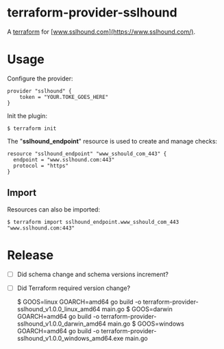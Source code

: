# terraform-provider-sslhound

A [terraform](https://www.terraform.io/) for [www.sslhound.com](https://www.sslhound.com/).

# Usage

Configure the provider:

```hcl-terraform
provider "sslhound" {
    token = "YOUR.TOKE_GOES_HERE"
}
```

Init the plugin:

    $ terraform init

The "**sslhound_endpoint**" resource is used to create and manage checks:

```hcl-terraform
resource "sslhound_endpoint" "www_sshould_com_443" {
  endpoint = "www.sslhound.com:443"
  protocol = "https"
}
```

## Import

Resources can also be imported:

    $ terraform import sslhound_endpoint.www_sshould_com_443 "www.sslhound.com:443"

# Release

* [ ] Did schema change and schema versions increment?
* [ ] Did Terraform required version change?

    $ GOOS=linux GOARCH=amd64 go build -o terraform-provider-sslhound_v1.0.0_linux_amd64 main.go
    $ GOOS=darwin GOARCH=amd64 go build -o terraform-provider-sslhound_v1.0.0_darwin_amd64 main.go
    $ GOOS=windows GOARCH=amd64 go build -o terraform-provider-sslhound_v1.0.0_windows_amd64.exe main.go
